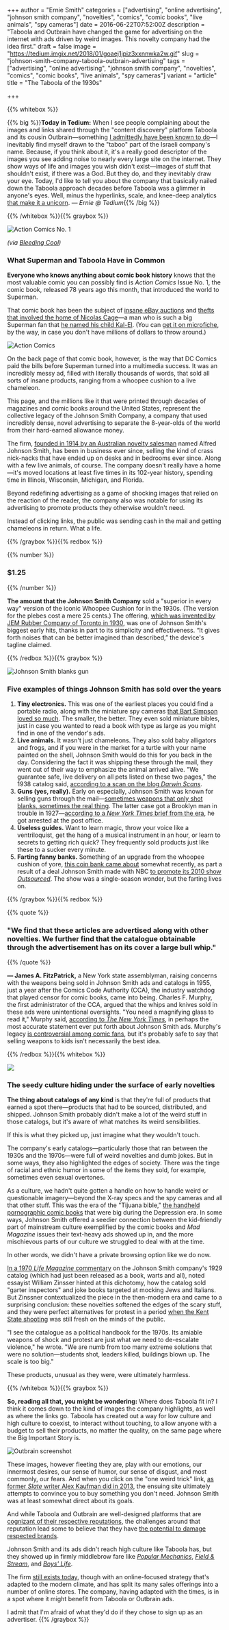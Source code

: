 +++
author = "Ernie Smith"
categories = ["advertising", "online advertising", "johnson smith company", "novelties", "comics", "comic books", "live animals", "spy cameras"]
date = 2016-06-22T07:52:00Z
description = "Taboola and Outbrain have changed the game for advertising on the internet with ads driven by weird images. This novelty company had the idea first."
draft = false
image = "https://tedium.imgix.net/2018/01/goaej1jpiz3xxnnwka2w.gif"
slug = "johnson-smith-company-taboola-outbrain-advertising"
tags = ["advertising", "online advertising", "johnson smith company", "novelties", "comics", "comic books", "live animals", "spy cameras"]
variant = "article"
title = "The Taboola of the 1930s"

+++

{{% whitebox %}}

{{% big %}}**Today in Tedium:** When I see people complaining about the images and links shared through the "content discovery" platform Taboola and its cousin Outbrain—something [I admittedly have been known to do](https://twitter.com/ShortFormErnie/status/740211379555049472)—I inevitably find myself drawn to the "taboo" part of the Israeli company's name. Because, if you think about it, it's a really good descriptor of the images you see adding noise to nearly every large site on the internet. They show ways of life and images you wish didn't exist—images of stuff that shouldn't exist, if there was a God. But they do, and they inevitably draw your eye. Today, I'd like to tell you about the company that basically nailed down the Taboola approach decades before Taboola was a glimmer in anyone's eyes. Well, minus the hyperlinks, scale, and knee-deep analytics [that make it a unicorn](http://www.businessinsider.com/taboola-raises-mutli-million-dollar-investment-from-baidu-2015-5). *— Ernie @ Tedium*{{% /big %}}

{{% /whitebox %}}{{% graybox %}}

![Action Comics No. 1](https://tedium.imgix.net/2018/01/bj5lldfll9ug0fghsh8r.jpg)

*(via [Bleeding Cool](http://www.bleedingcool.com/2014/07/23/the-first-3000000-comic-action-comics-1-cgc-9-0-white-pages-about-to-hit-the-market/))*

### What Superman and Taboola Have in Common

**Everyone who knows anything about comic book history** knows that the most valuable comic you can possibly find is *Action Comics* Issue No. 1, the comic book, released 78 years ago this month, that introduced the world to Superman.

That comic book has been the subject of [insane eBay auctions](http://www.cnet.com/news/supermans-action-comics-no-1-sells-for-record-3-2-million-on-ebay/) and [thefts that involved the home of Nicolas Cage](http://www.hollywoodreporter.com/heat-vision/nicolas-cage-superman-comic-record-2-million-sale-267770)—a man who is such a big Superman fan that [he named his child Kal-El](http://www.dailymail.co.uk/tvshowbiz/article-2877709/Bearded-Nicolas-Cage-unrecognisable-son-Kal-El-embark-festive-shopping-near-Glastonbury-home.html). (You can [get it on microfiche](http://tedium.co/2016/06/14/microfiche-microfilm-libraries-history/), by the way, in case you don't have millions of dollars to throw around.)

![Action Comics](https://tedium.imgix.net/2018/01/h1vwl1rihipxtskioknq.jpg)

On the back page of that comic book, however, is the way that DC Comics paid the bills before Superman turned into a multimedia success. It was an incredibly messy ad, filled with literally thousands of words, that sold all sorts of insane products, ranging from a whoopee cushion to a live chameleon.

This page, and the millions like it that were printed through decades of magazines and comic books around the United States, represent the collective legacy of the Johnson Smith Company, a company that used incredibly dense, novel advertising to separate the 8-year-olds of the world from their hard-earned allowance money.

The firm, [founded in 1914 by an Australian novelty salesman](http://www.johnsonsmith.com/aboutus/) named Alfred Johnson Smith, has been in business ever since, selling the kind of crass nick-nacks that have ended up on desks and in bedrooms ever since. Along with a few live animals, of course. The company doesn't really have a home—it's moved locations at least five times in its 102-year history, spending time in Illinois, Wisconsin, Michigan, and Florida.

Beyond redefining advertising as a game of shocking images that relied on the reaction of the reader, the company also was notable for using its advertising to promote products they otherwise wouldn't need.

Instead of clicking links, the public was sending cash in the mail and getting chameleons in return. What a life.

{{% /graybox %}}{{% redbox %}}

{{% number %}}
### $1.25
{{% /number %}}

**The amount that the Johnson Smith Company** sold a "superior in every way" version of the iconic Whoopee Cushion for in the 1930s. (The version for the plebes cost a mere 25 cents.) The offering, [which was invented by JEM Rubber Company of Toronto in 1930](https://www.thestar.com/news/gta/2016/04/01/fun-with-flatulence-was-a-toronto-invention.html), was one of Johnson Smith's biggest early hits, thanks in part to its simplicity and effectiveness. “It gives forth noises that can be better imagined than described,” the device's tagline claimed.

{{% /redbox %}}{{% graybox %}}

![Johnson Smith blanks gun](https://tedium.imgix.net/2018/01/ejvgixuswaev669ixvqb.jpg)

### Five examples of things Johnson Smith has sold over the years

1. **Tiny electronics.** This was one of the earliest places you could find a portable radio, along with the miniature spy cameras [that Bart Simpson loved so much](http://www.hulu.com/watch/30948). The smaller, the better. They even sold miniature bibles, just in case you wanted to read a book with type as large as you might find in one of the vendor's ads.
2. **Live animals.** It wasn't just chameleons. They also sold baby alligators and frogs, and if you were in the market for a turtle with your name painted on the shell, Johnson Smith would do this for you back in the day. Considering the fact it was shipping these through the mail, they went out of their way to emphasize the animal arrived alive. "We guarantee safe, live delivery on all pets listed on these two pages," the 1938 catalog said, [according to a scan on the blog *Darwin Scans*](http://darwinscans.blogspot.com/2011/04/johnson-smith-company-catalog-no-148.html).
3. **Guns (yes, really).** Early on especially, Johnson Smith was known for selling guns through the mail—[sometimes weapons that only shot blanks, sometimes the real thing](https://www.periodpaper.com/products/1921-ad-johnson-smith-company-chicago-guns-weapons-automatic-pistol-revolver-195898-si2-031). The latter case got a Brooklyn man in trouble in 1927—[according to a *New York Times* brief from the era](http://query.nytimes.com/gst/abstract.html?res=9407E7D6143BE13ABC4053DFB266838C639EDE&legacy=true), he got arrested at the post office.
4. **Useless guides.** Want to learn magic, throw your voice like a ventriloquist, get the hang of a musical instrument in an hour, or learn to secrets to getting rich quick? They frequently sold products just like these to a sucker every minute.
5. **Farting fanny banks.** Something of an upgrade from the whoopee cushion of yore, [this coin bank came about](http://www.thingsyouneverknew.com/product/fanny+bank.do?from=Search&cx=0) somewhat recently, as part a result of a deal Johnson Smith made with NBC [to promote its 2010 show *Outsourced*](http://www.thefutoncritic.com/news/2011/02/08/nbc-universal-and-the-johnson-smith-company-to-publish-a-two-page-spread-of-products-from-the-nbc-comedy-outsourced-618512/20110208nbc02/). The show was a single-season wonder, but the farting lives on.

{{% /graybox %}}{{% redbox %}}

{{% quote %}}
### "We find that these articles are advertised along with other novelties. We further find that the catalogue obtainable through the advertisement has on its cover a large bull whip."
{{% /quote %}}

**— James A. FitzPatrick,** a New York state assemblyman, raising concerns with the weapons being sold in Johnson Smith ads and catalogs in 1955, just a year after the Comics Code Authority (CCA), the industry watchdog that played censor for comic books, came into being. Charles F. Murphy, the first administrator of the CCA, argued that the whips and knives sold in these ads were unintentional oversights. "You need a magnifying glass to read it," Murphy said, [according to *The New York Times*](http://query.nytimes.com/gst/abstract.html?res=9A06E0DA1238E23BBC4A52DFB466838E649EDE&url=http:%2F%2Ftimesmachine.nytimes.com%2Ftimesmachine%2F1955%2F02%2F12%2F84145736.html%3FpageNumber=17&legacy=true), in perhaps the most accurate statement ever put forth about Johnson Smith ads. Murphy's legacy [is controversial among comic fans](https://www.buzzfeed.com/saladinahmed/how-the-comics-code-killed-the-golden-age-of-comics), but it's probably safe to say that selling weapons to kids isn't necessarily the best idea.

{{% /redbox %}}{{% whitebox %}}

![](https://tedium.imgix.net/2018/01/ewc2hqvcvl5tgc50qafi.jpg)

### The seedy culture hiding under the surface of early novelties

**The thing about catalogs of any kind** is that they're full of products that earned a spot there—products that had to be sourced, distributed, and shipped. Johnson Smith probably didn't make a lot of the weird stuff in those catalogs, but it's aware of what matches its weird sensibilities.

If this is what they picked up, just imagine what they wouldn't touch.

The company's early catalogs—particularly those that ran between the 1930s and the 1970s—were full of weird novelties and dumb jokes. But in some ways, they also highlighted the edges of society. There was the tinge of racial and ethnic humor in some of the items they sold, for example, sometimes even sexual overtones.

As a culture, we hadn't quite gotten a handle on how to handle weird or questionable imagery—beyond the X-ray specs and the spy cameras and all that other stuff. This was the era of the "Tijuana bible," [the handheld pornographic comic books](http://library.duke.edu/rubenstein/findingaids/tijuanabibles/) that were big during the Depression era. In some ways, Johnson Smith offered a seedier connection between the kid-friendly part of mainstream culture exemplified by the comic books and *Mad Magazine* issues their text-heavy ads showed up in, and the more mischievous parts of our culture we struggled to deal with at the time.

In other words, we didn't have a private browsing option like we do now.

[In a 1970 *Life Magazine* commentary](https://books.google.com/books?id=sFUEAAAAMBAJ&pg=PA12#v=onepage&q&f=false) on the Johnson Smith company's 1929 catalog (which had just been released as a book, warts and all), noted essayist William Zinsser hinted at this dichotomy, how the catalog sold "garter inspectors" and joke books targeted at mocking Jews and Italians. But Zinssner contextualized the piece in the then-modern era and came to a surprising conclusion: these novelties softened the edges of the scary stuff, and they were perfect alternatives for protest in a period [when the Kent State shooting](http://www.kentstate1970.org/timeline/may4th1970) was still fresh on the minds of the public.

"I see the catalogue as a political handbook for the 1970s. Its amiable weapons of shock and protest are just what we need to de-escalate violence," he wrote. "We are numb from too many extreme solutions that were no solution—students shot, leaders killed, buildings blown up. The scale is too big."

These products, unusual as they were, were ultimately harmless.

{{% /whitebox %}}{{% graybox %}}

**So, reading all that, you might be wondering:** Where does Taboola fit in? I think it comes down to the kind of images the company highlights, as well as where the links go. Taboola has created out a way for low culture and high culture to coexist, to interact without touching, to allow anyone with a budget to sell their products, no matter the quality, on the same page where the Big Important Story is.

![Outbrain screenshot](https://tedium.imgix.net/2018/01/rmmeld14ijnmloamjii5.jpg)

These images, however fleeting they are, play with our emotions, our innermost desires, our sense of humor, our sense of disgust, and most commonly, our fears. And when you click on the "one weird trick" link, [as former *Slate* writer Alex Kaufman did in 2013](http://www.slate.com/articles/business/moneybox/2013/07/how_one_weird_trick_conquered_the_internet_what_happens_when_you_click_on.html), the ensuing site ultimately attempts to convince you to buy something you don't need. Johnson Smith was at least somewhat direct about its goals.

And while Taboola and Outbrain are well-designed platforms that are [cognizant of their respective reputations](http://fortune.com/2014/08/18/taboola-outbrain-battle-bad-reputation-each-other/), the challenges around that reputation lead some to believe that they have [the potential to damage respected brands](http://content.support/blog/are-taboola-and-outbrain-hurting-your-brand).

Johnson Smith and its ads didn't reach high culture like Taboola has, but they showed up in firmly middlebrow fare like [*Popular Mechanics*](https://books.google.com/books?id=XNsDAAAAMBAJ&pg=PA30&dq=%22johnson+smith+company%22&hl=en&sa=X&ved=0ahUKEwiI3f2t9LrNAhUKFh4KHcXZDVgQ6AEILTAB#v=onepage&q=%22johnson%20smith%20company%22&f=false), [*Field & Stream*](https://books.google.com/books?id=4DeiVYRHzy0C&pg=PA149&dq=%22johnson+smith+company%22&hl=en&sa=X&ved=0ahUKEwjhy4DI9LrNAhVDGx4KHZOyAEQ4FBDoAQgsMAI#v=onepage&q=%22johnson%20smith%20company%22&f=false), and [*Boys' Life*](https://books.google.com/books?id=JSfd-5WGmBsC&pg=PA71&dq=%22johnson+smith+company%22+magazine&hl=en&sa=X&ved=0ahUKEwim6qX59LrNAhWDdR4KHdJTDzE4FBDoAQgsMAQ#v=onepage&q=%22johnson%20smith%20company%22%20magazine&f=false).

The firm [still exists today](http://www.johnsonsmith.com/), though with an online-focused strategy that's adapted to the modern climate, and has split its many sales offerings into a number of online stores. The company, having adapted with the times, is in a spot where it might benefit from Taboola or Outbrain ads. 

I admit that I'm afraid of what they'd do if they chose to sign up as an advertiser.
{{% /graybox %}}